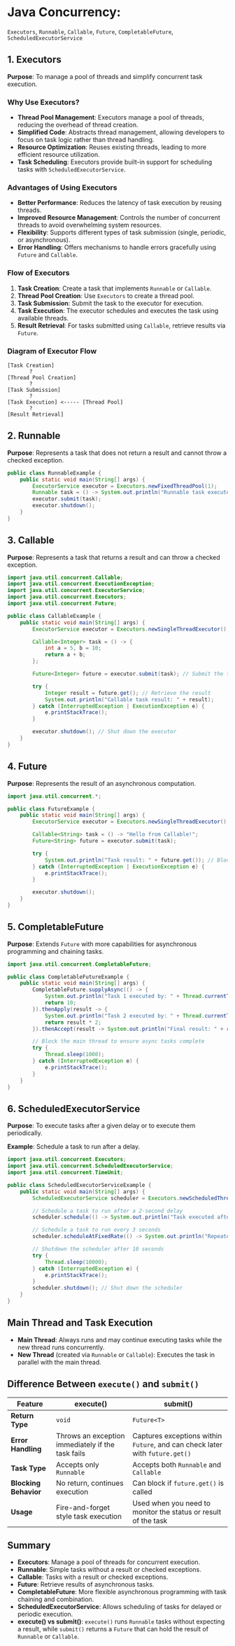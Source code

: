 
# Java Concurrency: 
`Executors`, `Runnable`, `Callable`, `Future`, `CompletableFuture`, `ScheduledExecutorService`

## 1. Executors
**Purpose**: To manage a pool of threads and simplify concurrent task execution.

### Why Use Executors?
- **Thread Pool Management**: Executors manage a pool of threads, reducing the overhead of thread creation.
- **Simplified Code**: Abstracts thread management, allowing developers to focus on task logic rather than thread handling.
- **Resource Optimization**: Reuses existing threads, leading to more efficient resource utilization.
- **Task Scheduling**: Executors provide built-in support for scheduling tasks with `ScheduledExecutorService`.

### Advantages of Using Executors
- **Better Performance**: Reduces the latency of task execution by reusing threads.
- **Improved Resource Management**: Controls the number of concurrent threads to avoid overwhelming system resources.
- **Flexibility**: Supports different types of task submission (single, periodic, or asynchronous).
- **Error Handling**: Offers mechanisms to handle errors gracefully using `Future` and `Callable`.

### Flow of Executors
1. **Task Creation**: Create a task that implements `Runnable` or `Callable`.
2. **Thread Pool Creation**: Use `Executors` to create a thread pool.
3. **Task Submission**: Submit the task to the executor for execution.
4. **Task Execution**: The executor schedules and executes the task using available threads.
5. **Result Retrieval**: For tasks submitted using `Callable`, retrieve results via `Future`.

### Diagram of Executor Flow
```
[Task Creation] 
       ? 
[Thread Pool Creation] 
       ? 
[Task Submission] 
       ? 
[Task Execution] <----- [Thread Pool] 
       ? 
[Result Retrieval]
```

## 2. Runnable
**Purpose**: Represents a task that does not return a result and cannot throw a checked exception.

```java
public class RunnableExample {
    public static void main(String[] args) {
        ExecutorService executor = Executors.newFixedThreadPool(1);
        Runnable task = () -> System.out.println("Runnable task executed by: " + Thread.currentThread().getName());
        executor.submit(task);
        executor.shutdown();
    }
}
```

## 3. Callable
**Purpose**: Represents a task that returns a result and can throw a checked exception.

```java
import java.util.concurrent.Callable;
import java.util.concurrent.ExecutionException;
import java.util.concurrent.ExecutorService;
import java.util.concurrent.Executors;
import java.util.concurrent.Future;

public class CallableExample {
    public static void main(String[] args) {
        ExecutorService executor = Executors.newSingleThreadExecutor();

        Callable<Integer> task = () -> {
            int a = 5, b = 10;
            return a + b;
        };

        Future<Integer> future = executor.submit(task); // Submit the task for execution

        try {
            Integer result = future.get(); // Retrieve the result
            System.out.println("Callable task result: " + result);
        } catch (InterruptedException | ExecutionException e) {
            e.printStackTrace();
        }

        executor.shutdown(); // Shut down the executor
    }
}
```

## 4. Future
**Purpose**: Represents the result of an asynchronous computation.

```java
import java.util.concurrent.*;

public class FutureExample {
    public static void main(String[] args) {
        ExecutorService executor = Executors.newSingleThreadExecutor();

        Callable<String> task = () -> "Hello from Callable!";
        Future<String> future = executor.submit(task);

        try {
            System.out.println("Task result: " + future.get()); // Block and get the result
        } catch (InterruptedException | ExecutionException e) {
            e.printStackTrace();
        }

        executor.shutdown();
    }
}
```

## 5. CompletableFuture
**Purpose**: Extends `Future` with more capabilities for asynchronous programming and chaining tasks.

```java
import java.util.concurrent.CompletableFuture;

public class CompletableFutureExample {
    public static void main(String[] args) {
        CompletableFuture.supplyAsync(() -> {
            System.out.println("Task 1 executed by: " + Thread.currentThread().getName());
            return 10;
        }).thenApply(result -> {
            System.out.println("Task 2 executed by: " + Thread.currentThread().getName());
            return result * 2;
        }).thenAccept(result -> System.out.println("Final result: " + result));

        // Block the main thread to ensure async tasks complete
        try {
            Thread.sleep(1000);
        } catch (InterruptedException e) {
            e.printStackTrace();
        }
    }
}
```

## 6. ScheduledExecutorService
**Purpose**: To execute tasks after a given delay or to execute them periodically.

**Example**: Schedule a task to run after a delay.

```java
import java.util.concurrent.Executors;
import java.util.concurrent.ScheduledExecutorService;
import java.util.concurrent.TimeUnit;

public class ScheduledExecutorServiceExample {
    public static void main(String[] args) {
        ScheduledExecutorService scheduler = Executors.newScheduledThreadPool(1);

        // Schedule a task to run after a 2-second delay
        scheduler.schedule(() -> System.out.println("Task executed after a 2-second delay"), 2, TimeUnit.SECONDS);

        // Schedule a task to run every 3 seconds
        scheduler.scheduleAtFixedRate(() -> System.out.println("Repeated task executed every 3 seconds"), 0, 3, TimeUnit.SECONDS);

        // Shutdown the scheduler after 10 seconds
        try {
            Thread.sleep(10000);
        } catch (InterruptedException e) {
            e.printStackTrace();
        }
        scheduler.shutdown(); // Shut down the scheduler
    }
}
```

## Main Thread and Task Execution
- **Main Thread**: Always runs and may continue executing tasks while the new thread runs concurrently.
- **New Thread** (created via `Runnable` or `Callable`): Executes the task in parallel with the main thread.

## Difference Between `execute()` and `submit()`

| **Feature**               | **execute()**                                      | **submit()**                                                 |
|---------------------------|---------------------------------------------------|--------------------------------------------------------------|
| **Return Type**            | `void`                                            | `Future<T>`                                                   |
| **Error Handling**         | Throws an exception immediately if the task fails | Captures exceptions within `Future`, and can check later with `future.get()` |
| **Task Type**              | Accepts only `Runnable`                           | Accepts both `Runnable` and `Callable`                         |
| **Blocking Behavior**      | No return, continues execution                    | Can block if `future.get()` is called                         |
| **Usage**                  | Fire-and-forget style task execution              | Used when you need to monitor the status or result of the task |

## Summary

- **Executors**: Manage a pool of threads for concurrent execution.
- **Runnable**: Simple tasks without a result or checked exceptions.
- **Callable**: Tasks with a result or checked exceptions.
- **Future**: Retrieve results of asynchronous tasks.
- **CompletableFuture**: More flexible asynchronous programming with task chaining and combination.
- **ScheduledExecutorService**: Allows scheduling of tasks for delayed or periodic execution.
- **execute() vs submit()**: `execute()` runs `Runnable` tasks without expecting a result, while `submit()` returns a `Future` that can hold the result of `Runnable` or `Callable`.
